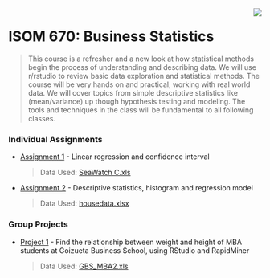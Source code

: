 <img src="https://github.com/jzhu808/images/blob/master/JZ.JPG" align="right" />

# ISOM 670: Business Statistics
> This course is a refresher and a new look at how statistical methods begin the process of understanding
and describing data. We will use r/rstudio to review basic data exploration and statistical methods. The
course will be very hands on and practical, working with real world data. We will cover topics from simple
descriptive statistics like (mean/variance) up though hypothesis testing and modeling. The tools and
techniques in the class will be fundamental to all following classes.

### Individual Assignments
- [Assignment 1](https://github.com/jzhu808/ISOM-670-Business-Statistics/blob/master/Business%20Statistics%20Individual%20Regression%20Problem.pdf) - Linear regression and confidence interval
  > Data Used: [SeaWatch C.xls](https://github.com/jzhu808/ISOM-670-Business-Statistics/blob/master/SeaWatch%20C%20data.xls)
- [Assignment 2](https://github.com/jzhu808/ISOM-670-Business-Statistics/blob/master/Business%20Statistics%20Final%20Quiz.pdf) - Descriptive statistics, histogram and regression model
  > Data Used: [housedata.xlsx](https://github.com/jzhu808/ISOM-670-Business-Statistics/blob/master/housedata.xlsx)

### Group Projects
- [Project 1](https://github.com/jzhu808/ISOM-670-Business-Statistics/blob/master/ISOM%20670%20BS%20Group%20Assignment%201.pdf) - Find the relationship between weight and height of MBA students at Goizueta Business School, using RStudio and RapidMiner
  > Data Used: [GBS_MBA2.xls](https://github.com/jzhu808/ISOM-670-Business-Statistics/blob/master/GBS_MBA2.xls)
